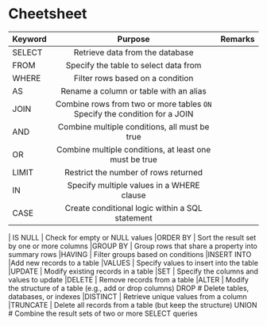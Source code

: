 # Cheetsheet 

| Keyword           |      Purpose              |  Remarks  |
|-------------------|:-------------------------:|----------:|
| SELECT            | Retrieve data from the database | |
| FROM              | Specify the table to select data from | |
| WHERE             | Filter rows based on a condition | |
| AS                | Rename a column or table with an alias | |
| JOIN              | Combine rows from two or more tables `ON` Specify the condition for a JOIN |
| AND | Combine multiple conditions, all must be true
| OR |  Combine multiple conditions, at least one must be true
| LIMIT | Restrict the number of rows returned
| IN |  Specify multiple values in a WHERE clause
| CASE | Create conditional logic within a SQL statement




| IS NULL | Check for empty or NULL values
|ORDER BY | Sort the result set by one or more columns
|GROUP BY | Group rows that share a property into summary rows
|HAVING | Filter groups based on conditions
|INSERT INTO |Add new records to a table
|VALUES | Specify values to insert into the table
|UPDATE | Modify existing records in a table
|SET | Specify the columns and values to update
|DELETE | Remove records from a table
|ALTER | Modify the structure of a table (e.g., add or drop columns) DROP # Delete tables, databases, or indexes
|DISTINCT | Retrieve unique values from a column
|TRUNCATE | Delete all records from a table (but keep the structure) UNION # Combine the result sets of two or more SELECT queries